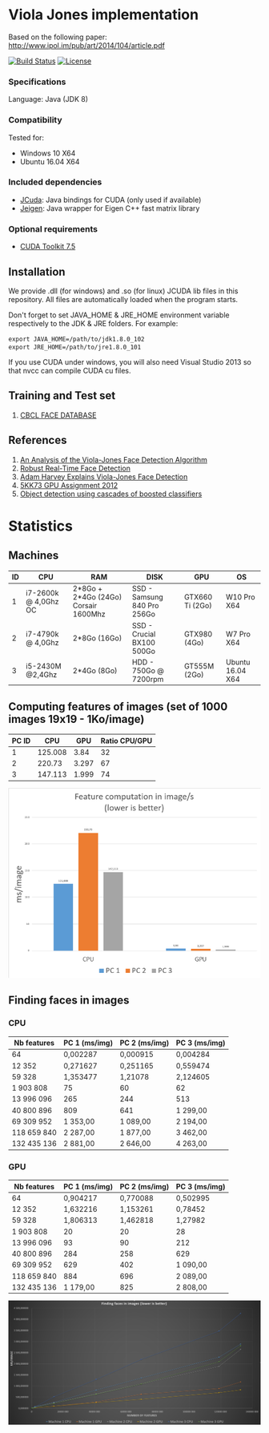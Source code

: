 # Viola Jones implementation

Based on the following paper: http://www.ipol.im/pub/art/2014/104/article.pdf

[![Build Status][travis-image]][travis-url] [![License][license-image]][license-url]

### Specifications

Language: Java (JDK 8)

### Compatibility

Tested for:
* Windows 10 X64
* Ubuntu 16.04 X64

### Included dependencies

* [JCuda](http://www.jcuda.org/): Java bindings for CUDA (only used if available)
* [Jeigen](https://github.com/hughperkins/jeigen): Java wrapper for Eigen C++ fast matrix library

### Optional requirements

* [CUDA Toolkit 7.5](https://developer.nvidia.com/cuda-toolkit) 

## Installation

We provide .dll (for windows) and .so (for linux) JCUDA lib files in this repository.
All files are automatically loaded when the program starts.

Don't forget to set JAVA_HOME & JRE_HOME environment variable respectively to the JDK & JRE folders.
For example:
```
export JAVA_HOME=/path/to/jdk1.8.0_102
export JRE_HOME=/path/to/jre1.8.0_101
```

If you use CUDA under windows, you will also need Visual Studio 2013 so that nvcc can compile CUDA cu files.



## Training and Test set

1. [CBCL FACE DATABASE](http://cbcl.mit.edu/cbcl/software-datasets/FaceData2.html)

## References

1. [An Analysis of the Viola-Jones Face Detection Algorithm](http://www.ipol.im/pub/art/2014/104/article.pdf)
2. [Robust Real-Time Face Detection](http://www.face-rec.org/algorithms/Boosting-Ensemble/16981346.pdf)
3. [Adam Harvey Explains Viola-Jones Face Detection](http://www.makematics.com/research/viola-jones/)
4. [5KK73 GPU Assignment 2012](https://sites.google.com/site/5kk73gpu2012/assignment/viola-jones-face-detection)
5. [Object detection using cascades of boosted classifiers](http://www.die.uchile.cl/ieee-cis/files/RuizdelSolar_T9.pdf)


# Statistics

## Machines

| ID |  CPU | RAM |  DISK | GPU | OS |
| --- | --- | --- | --- | --- | --- |
| 1 | i7-2600k @ 4,0Ghz OC | 2\*8Go + 2\*4Go (24Go) Corsair 1600Mhz | SSD - Samsung 840 Pro 256Go | GTX660 Ti (2Go) | W10 Pro X64 |
| 2 | i7-4790k @ 4,0Ghz | 2\*8Go (16Go) | SSD - Crucial BX100 500Go | GTX980 (4Go) | W7 Pro X64 |
| 3 | i5-2430M @2,4Ghz | 2\*4Go (8Go) | HDD - 750Go @ 7200rpm | GT555M (2Go) | Ubuntu 16.04 X64 |

## Computing features of images (set of 1000 images 19x19 - 1Ko/image)

| PC ID | CPU | GPU | Ratio CPU/GPU |
| --- | --- | --- | --- |
| 1 | 125.008 | 3.84 | 32 |
| 2 | 220.73 | 3.297 | 67 |
| 3 | 147.113 | 1.999 | 74 |

[![alt tag](stats/stats2.png)](https://raw.githubusercontent.com/INVASIS/Viola-Jones/master/stats/stats2.png)



## Finding faces in images

### CPU


| Nb features | PC 1 (ms/img) | PC 2 (ms/img) | PC 3 (ms/img) | 
|-------------|----------|----------|----------| 
| 64          | 0,002287 | 0,000915 | 0,004284 | 
| 12 352      | 0,271627 | 0,251165 | 0,559474 | 
| 59 328      | 1,353477 | 1,21078  | 2,124605 | 
| 1 903 808   | 75       | 60       | 62       | 
| 13 996 096  | 265      | 244      | 513      | 
| 40 800 896  | 809      | 641      | 1 299,00 | 
| 69 309 952  | 1 353,00 | 1 089,00 | 2 194,00 | 
| 118 659 840 | 2 287,00 | 1 877,00 | 3 462,00 | 
| 132 435 136 | 2 881,00 | 2 646,00 | 4 263,00 | 

### GPU


| Nb features | PC 1 (ms/img) | PC 2 (ms/img) | PC 3 (ms/img) | 
|-------------|----------|----------|----------| 
| 64          | 0,904217 | 0,770088 | 0,502995 | 
| 12 352      | 1,632216 | 1,153261 | 0,78452  | 
| 59 328      | 1,806313 | 1,462818 | 1,27982  | 
| 1 903 808   | 20       | 20       | 28       | 
| 13 996 096  | 93       | 90       | 212      | 
| 40 800 896  | 284      | 258      | 629      | 
| 69 309 952  | 629      | 402      | 1 090,00 | 
| 118 659 840 | 884      | 696      | 2 089,00 | 
| 132 435 136 | 1 179,00 | 825      | 2 808,00 | 


[![alt tag](stats/stats1.png)](https://raw.githubusercontent.com/INVASIS/Viola-Jones/master/stats/stats1.png)


[travis-url]: https://travis-ci.org/INVASIS/Viola-Jones
[travis-image]: http://img.shields.io/travis/INVASIS/Viola-Jones.svg?style=flat-square
[license-image]: http://img.shields.io/badge/license-MIT-green.svg?style=flat-square
[license-url]: LICENSE
